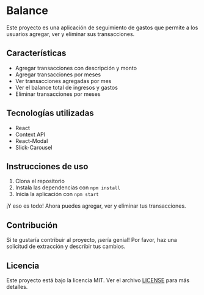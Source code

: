 # Balance

Este proyecto es una aplicación de seguimiento de gastos que permite a los usuarios agregar, ver y eliminar sus transacciones.

## Características

- Agregar transacciones con descripción y monto
- Agregar transacciones por meses
- Ver transacciones agregadas por mes
- Ver el balance total de ingresos y gastos
- Eliminar transacciones por meses

## Tecnologías utilizadas

- React
- Context API
- React-Modal
- Slick-Carousel

## Instrucciones de uso

1. Clona el repositorio
2. Instala las dependencias con `npm install`
3. Inicia la aplicación con `npm start`

¡Y eso es todo! Ahora puedes agregar, ver y eliminar tus transacciones.

## Contribución

Si te gustaría contribuir al proyecto, ¡sería genial! Por favor, haz una solicitud de extracción y describir tus cambios.

## Licencia

Este proyecto está bajo la licencia MIT. Ver el archivo [LICENSE](LICENSE) para más detalles.